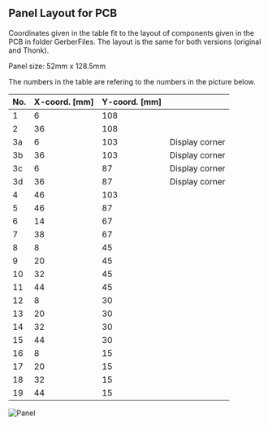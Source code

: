 ## Panel Layout for PCB

Coordinates given in the table fit to the layout of components given in the PCB in folder GerberFiles.
The layout is the same for both versions (original and Thonk).

Panel size: 52mm x 128.5mm

The numbers in the table are refering to the numbers in the picture below.


| No. | X-coord. [mm] | Y-coord. [mm] | |
| --- | --- | --- | --- |
| 1 | 6 | 108 | |
| 2 | 36 | 108 | |
| 3a | 6 | 103 | Display corner |
| 3b | 36 | 103 | Display corner |
| 3c |6 | 87 | Display corner |
| 3d | 36 | 87 | Display corner |
| 4 | 46 | 103 | |
| 5 | 46 | 87 | |
| 6 | 14 | 67 | |
| 7 | 38 | 67 | |
| 8 | 8 | 45 | |
| 9 | 20 | 45 | |
| 10 | 32 | 45 | |
| 11 | 44 | 45 | |
| 12 | 8 | 30 | |
| 13 | 20 | 30 | |
| 14 | 32 | 30 | |
| 15 | 44 | 30 | |
| 16 | 8 | 15 | |
| 17 | 20 | 15 | |
| 18 | 32 | 15 | |
| 19 | 44 | 15 | |

![Panel](https://user-images.githubusercontent.com/97026614/202614489-f2a870e2-3028-4d02-a7cc-878b2746d40a.jpg)
